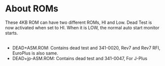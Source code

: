 # About ROMs

These 4KB ROM can have two different ROMs, HI and Low. Dead Test is now activated when set to HI. When it is LOW, the normal auto start monitor starts.<BR><BR>

- DEAD+ASM.ROM: Contains dead test and 341-0020, Rev7 and Rev7 RFI, EuroPlus is also same.<BR> 
- DEAD+jp-ASM.ROM: Contains dead test and 341-0047, For J-Plus
